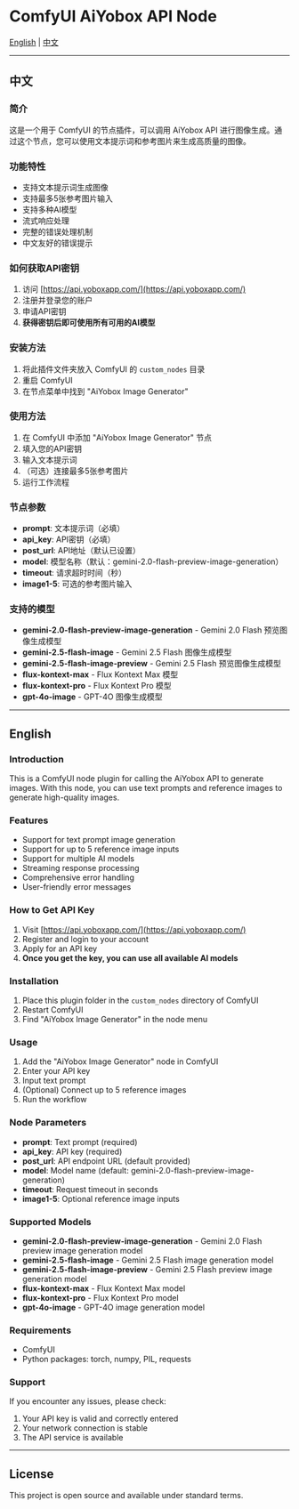# ComfyUI AiYobox API Node

[English](#english) | [中文](#中文)

---

## 中文

### 简介
这是一个用于 ComfyUI 的节点插件，可以调用 AiYobox API 进行图像生成。通过这个节点，您可以使用文本提示词和参考图片来生成高质量的图像。

### 功能特性
- 支持文本提示词生成图像
- 支持最多5张参考图片输入
- 支持多种AI模型
- 流式响应处理
- 完整的错误处理机制
- 中文友好的错误提示

### 如何获取API密钥
1. 访问 [https://api.yoboxapp.com/](https://api.yoboxapp.com/)
2. 注册并登录您的账户
3. 申请API密钥
4. **获得密钥后即可使用所有可用的AI模型**

### 安装方法
1. 将此插件文件夹放入 ComfyUI 的 `custom_nodes` 目录
2. 重启 ComfyUI
3. 在节点菜单中找到 "AiYobox Image Generator"

### 使用方法
1. 在 ComfyUI 中添加 "AiYobox Image Generator" 节点
2. 填入您的API密钥
3. 输入文本提示词
4. （可选）连接最多5张参考图片
5. 运行工作流程

### 节点参数
- **prompt**: 文本提示词（必填）
- **api_key**: API密钥（必填）
- **post_url**: API地址（默认已设置）
- **model**: 模型名称（默认：gemini-2.0-flash-preview-image-generation）
- **timeout**: 请求超时时间（秒）
- **image1-5**: 可选的参考图片输入

### 支持的模型
- **gemini-2.0-flash-preview-image-generation** - Gemini 2.0 Flash 预览图像生成模型
- **gemini-2.5-flash-image** - Gemini 2.5 Flash 图像生成模型
- **gemini-2.5-flash-image-preview** - Gemini 2.5 Flash 预览图像生成模型
- **flux-kontext-max** - Flux Kontext Max 模型
- **flux-kontext-pro** - Flux Kontext Pro 模型
- **gpt-4o-image** - GPT-4O 图像生成模型

---

## English

### Introduction
This is a ComfyUI node plugin for calling the AiYobox API to generate images. With this node, you can use text prompts and reference images to generate high-quality images.

### Features
- Support for text prompt image generation
- Support for up to 5 reference image inputs
- Support for multiple AI models
- Streaming response processing
- Comprehensive error handling
- User-friendly error messages

### How to Get API Key
1. Visit [https://api.yoboxapp.com/](https://api.yoboxapp.com/)
2. Register and login to your account
3. Apply for an API key
4. **Once you get the key, you can use all available AI models**

### Installation
1. Place this plugin folder in the `custom_nodes` directory of ComfyUI
2. Restart ComfyUI
3. Find "AiYobox Image Generator" in the node menu

### Usage
1. Add the "AiYobox Image Generator" node in ComfyUI
2. Enter your API key
3. Input text prompt
4. (Optional) Connect up to 5 reference images
5. Run the workflow

### Node Parameters
- **prompt**: Text prompt (required)
- **api_key**: API key (required)
- **post_url**: API endpoint URL (default provided)
- **model**: Model name (default: gemini-2.0-flash-preview-image-generation)
- **timeout**: Request timeout in seconds
- **image1-5**: Optional reference image inputs

### Supported Models
- **gemini-2.0-flash-preview-image-generation** - Gemini 2.0 Flash preview image generation model
- **gemini-2.5-flash-image** - Gemini 2.5 Flash image generation model
- **gemini-2.5-flash-image-preview** - Gemini 2.5 Flash preview image generation model
- **flux-kontext-max** - Flux Kontext Max model
- **flux-kontext-pro** - Flux Kontext Pro model
- **gpt-4o-image** - GPT-4O image generation model

### Requirements
- ComfyUI
- Python packages: torch, numpy, PIL, requests

### Support
If you encounter any issues, please check:
1. Your API key is valid and correctly entered
2. Your network connection is stable
3. The API service is available

---

## License
This project is open source and available under standard terms.